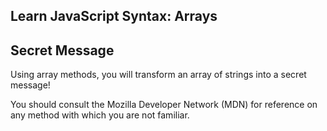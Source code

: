 ## Learn JavaScript Syntax: Arrays

## Secret Message

Using array methods, you will transform an array of strings into a secret message!

You should consult the Mozilla Developer Network (MDN) for reference on any method with which you are not familiar.
